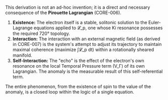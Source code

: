 This derivation is not an ad-hoc invention; it is a direct and necessary consequence of the **Pirouette Lagrangian** (CORE-006).

1.  **Existence:** The electron itself is a stable, solitonic solution to the Euler-Lagrange equations applied to 𝓛_p, one whose Ki resonance possesses the required 720° topology.
2.  **Interaction:** The interaction with an external magnetic field (as derived in CORE-007) is the system's attempt to adjust its trajectory to maintain maximal coherence (maximize ∫𝓛_p dt) within a rotationally sheared manifold.
3.  **Self-Interaction:** The "echo" is the effect of the electron's own resonance on the local Temporal Pressure term (V_Γ) of its own Lagrangian. The anomaly is the measurable result of this self-referential term.

The entire phenomenon, from the existence of spin to the value of the anomaly, is a closed loop within the logic of a single equation.